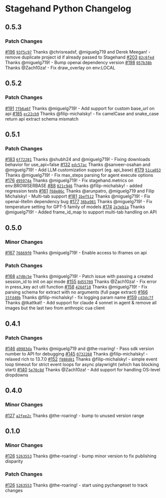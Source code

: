 # Stagehand Python Changelog

## 0.5.3

### Patch Changes

[#196](https://github.com/browserbase/stagehand-python/pull/196) [`93f5c97`](https://github.com/browserbase/stagehand-python/commit/93f5c97) Thanks @chrisreadsf, @miguelg719 and Derek Meegan! - remove duplicate project id if already passed to Stagehand
[#203](https://github.com/browserbase/stagehand-python/pull/203) [`82c6fed`](https://github.com/browserbase/stagehand-python/commit/82c6fed) Thanks @miguelg719! - Bump openai dependency version
[#198](https://github.com/browserbase/stagehand-python/pull/198) [`057b38b`](https://github.com/browserbase/stagehand-python/commit/057b38b) Thanks @Zach10za! - Fix draw_overlay on env:LOCAL

## 0.5.2

### Patch Changes

[#191](https://github.com/browserbase/stagehand-python/pull/191) [`7fb6a6f`](https://github.com/browserbase/stagehand-python/commit/7fb6a6f) Thanks @miguelg719! - Add support for custom base_url on api
[#185](https://github.com/browserbase/stagehand-python/pull/185) [`ec22cb9`](https://github.com/browserbase/stagehand-python/commit/ec22cb9) Thanks @filip-michalsky! - fix camelCase and snake_case return api extract schema mismatch

## 0.5.1

### Patch Changes

[#183](https://github.com/browserbase/stagehand-python/pull/183) [`6f72281`](https://github.com/browserbase/stagehand-python/commit/6f72281) Thanks @shubh24 and @miguelg719! - Fixing downloads behavior for use_api=false
[#132](https://github.com/browserbase/stagehand-python/pull/132) [`edc57ac`](https://github.com/browserbase/stagehand-python/commit/edc57ac) Thanks @sanveer-osahan and @miguelg719! - Add LLM customization support (eg. api_base)
[#179](https://github.com/browserbase/stagehand-python/pull/179) [`51ca053`](https://github.com/browserbase/stagehand-python/commit/51ca053) Thanks @miguelg719! - Fix max_steps parsing for agent execute options
[#176](https://github.com/browserbase/stagehand-python/pull/176) [`d95974a`](https://github.com/browserbase/stagehand-python/commit/d95974a) Thanks @miguelg719! - Fix stagehand.metrics on env:BROWSERBASE
[#88](https://github.com/browserbase/stagehand-python/pull/88) [`021c946`](https://github.com/browserbase/stagehand-python/commit/021c946) Thanks @filip-michalsky! - added regression tests
[#161](https://github.com/browserbase/stagehand-python/pull/161) [`f68e86c`](https://github.com/browserbase/stagehand-python/commit/f68e86c) Thanks @arunpatro, @miguelg719 and Filip Michalsky! - Multi-tab support
[#181](https://github.com/browserbase/stagehand-python/pull/181) [`1bef512`](https://github.com/browserbase/stagehand-python/commit/1bef512) Thanks @miguelg719! - Fix openai-litellm dependency bug
[#177](https://github.com/browserbase/stagehand-python/pull/177) [`36ba981`](https://github.com/browserbase/stagehand-python/commit/36ba981) Thanks @miguelg719! - Fix temperature setting for GPT-5 family of models
[#174](https://github.com/browserbase/stagehand-python/pull/174) [`2e3eb1a`](https://github.com/browserbase/stagehand-python/commit/2e3eb1a) Thanks @miguelg719! - Added frame_id_map to support multi-tab handling on API

## 0.5.0

### Minor Changes
[#167](https://github.com/browserbase/stagehand-python/pull/167) [`76669f0`](https://github.com/browserbase/stagehand-python/commit/76669f0) Thanks @miguelg719! - Enable access to iframes on api

### Patch Changes

[#168](https://github.com/browserbase/stagehand-python/pull/168) [`a7d8c5e`](https://github.com/browserbase/stagehand-python/commit/a7d8c5e) Thanks @miguelg719! - Patch issue with passing a created session_id to init on api mode
[#155](https://github.com/browserbase/stagehand-python/pull/155) [`8d55709`](https://github.com/browserbase/stagehand-python/commit/8d55709) Thanks @Zach10za! - Fix error in press_key act util function
[#158](https://github.com/browserbase/stagehand-python/pull/158) [`426df10`](https://github.com/browserbase/stagehand-python/commit/426df10) Thanks @miguelg719! - Fix parsing schema for extract with no arguments (full page extract)
[#166](https://github.com/browserbase/stagehand-python/pull/166) [`15fd40b`](https://github.com/browserbase/stagehand-python/commit/15fd40b) Thanks @filip-michalsky! - fix logging param name
[#159](https://github.com/browserbase/stagehand-python/pull/159) [`cd3dc7f`](https://github.com/browserbase/stagehand-python/commit/cd3dc7f) Thanks @tkattkat! - Add support for claude 4 sonnet in agent & remove all images but the last two from anthropic cua client

## 0.4.1

### Patch Changes

[#146](https://github.com/browserbase/stagehand-python/pull/146) [`d0983da`](https://github.com/browserbase/stagehand-python/commit/d0983da) Thanks @miguelg719 and @the-roaring! - Pass sdk version number to API for debugging
[#145](https://github.com/browserbase/stagehand-python/pull/145) [`0732268`](https://github.com/browserbase/stagehand-python/commit/0732268) Thanks @filip-michalsky! - relaxed rich to 13.7.0
[#152](https://github.com/browserbase/stagehand-python/pull/152) [`f888d81`](https://github.com/browserbase/stagehand-python/commit/f888d81) Thanks @filip-michalsky! - simple event loop timeout for strict event loops for async playwright (which has blocking start)
[#140](https://github.com/browserbase/stagehand-python/pull/140) [`5e70c8d`](https://github.com/browserbase/stagehand-python/commit/5e70c8d) Thanks @Zach10za! - Add support for handling OS-level dropdowns

## 0.4.0

### Minor Changes

[#127](https://github.com/browserbase/stagehand-python/pull/127) [`a2fee2c`](https://github.com/browserbase/stagehand-python/commit/a2fee2c) Thanks @the-roaring! - bump to unused version range

## 0.1.0

### Minor Changes

[#126](https://github.com/browserbase/stagehand-python/pull/126) [`5263553`](https://github.com/browserbase/stagehand-python/commit/5263553) Thanks @the-roaring! - bump minor version to fix publishing disparity

### Patch Changes

[#126](https://github.com/browserbase/stagehand-python/pull/126) [`5263553`](https://github.com/browserbase/stagehand-python/commit/5263553) Thanks @the-roaring! - start using pychangeset to track changes
